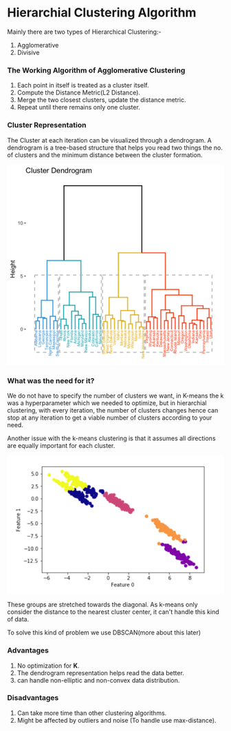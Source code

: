 # Hierarchial Clustering Algorithm

Mainly there are two types of Hierarchical Clustering:-

1. Agglomerative
2. Divisive 

### The Working Algorithm of Agglomerative Clustering

1. Each point in itself is treated as a cluster itself.
2. Compute the Distance Metric(L2 Distance). 
3. Merge the two closest clusters, update the distance metric. 
4. Repeat until there remains only one cluster.

### Cluster Representation 

The Cluster at each iteration can be visualized through a dendrogram. A dendrogram is a tree-based structure that helps you read two things the no. of clusters and the minimum distance between the cluster formation. 

![](<.gitbook/assets/image (15).png>)

### What was the need for it? 

We do not have to specify the number of clusters we want, in K-means the k was a hyperparameter which we needed to optimize, but in hierarchial clustering, with every iteration, the number of clusters changes hence can stop at any iteration to get a viable number of clusters according to your need. 

Another issue with the k-means clustering is that it assumes all directions are equally important for each cluster. 

![Clustering with k-Means](<.gitbook/assets/image (16).png>)

These groups are stretched towards the diagonal. As k-means only consider the distance to the nearest cluster center, it can't handle this kind of data. 

To solve this kind of problem we use DBSCAN(more about this later)

### Advantages 

1. No optimization for **K**. 
2. The dendrogram representation helps read the data better. 
3. can handle non-elliptic and non-convex data distribution.

### Disadvantages 

1. Can take more time than other clustering algorithms. 
2. Might be affected by outliers and noise (To handle use max-distance).



